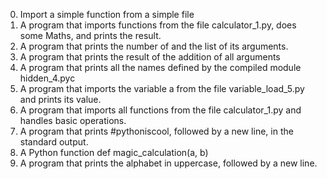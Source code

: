 0. Import a simple function from a simple file
1. A program that imports functions from the file calculator_1.py, does some Maths, and prints the result.
2. A program that prints the number of and the list of its arguments.
3. A program that prints the result of the addition of all arguments
4. A program that prints all the names defined by the compiled module hidden_4.pyc 
5. A program that imports the variable a from the file variable_load_5.py and prints its value.
6. A  program that imports all functions from the file calculator_1.py and handles basic operations.
7. A program that prints #pythoniscool, followed by a new line, in the standard output.
8. A Python function def magic_calculation(a, b)
9. A program that prints the alphabet in uppercase, followed by a new line.
